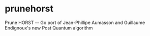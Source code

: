 # prunehorst
Prune HORST -- Go port of Jean-Phillipe Aumasson and Guillaume Endignoux's new Post Quantum algorithm
